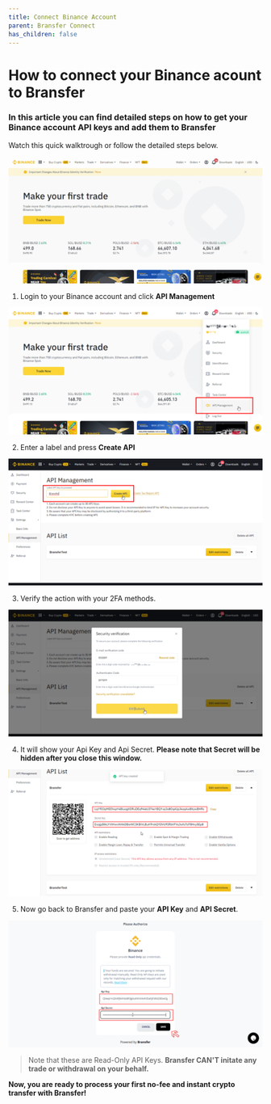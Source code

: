 ```yaml
---
title: Connect Binance Account
parent: Bransfer Connect
has_children: false
---
```

# How to connect your Binance acount to Bransfer


### In this article you can find detailed steps on how to get your Binance account API keys and add them to Bransfer

Watch this quick walktrough or follow the detailed steps below.

![Quick overview](/assets/how-to/binance/binanceHowTo.gif)

1. Login to your Binance account and click **API Management**

![](/assets/how-to/binance/1.png)

2. Enter a label and press **Create API**

![](/assets/how-to/binance/2.png)

3. Verify the action with your 2FA methods.

![](/assets/how-to/binance/3.png)

4. It will show your Api Key and Api Secret. **Please note that Secret will be hidden after you close this window.**

![](/assets/how-to/binance/4.png)

5. Now go back to Bransfer and paste your **API Key** and **API Secret**.

![](/assets/how-to/binance/5.png)

> Note that these are Read-Only API Keys. **Bransfer CAN'T initate any trade or withdrawal on your behalf.**


**Now, you are ready to process your first no-fee and instant crypto transfer with Bransfer!**


